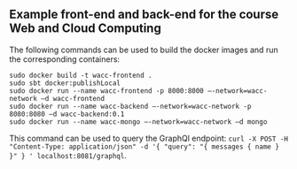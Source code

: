 ## Example front-end and back-end for the course Web and Cloud Computing

The following commands can be used to build the docker images and run the corresponding containers:

```
sudo docker build -t wacc-frontend .
sudo sbt docker:publishLocal
sudo docker run --name wacc-frontend -p 8000:8000 –-network=wacc-network –d wacc-frontend
sudo docker run --name wacc-backend –-network=wacc-network -p 8080:8080 –d wacc-backend:0.1
sudo docker run --name wacc-mongo –-network=wacc-network –d mongo
```

This command can be used to query the GraphQl endpoint: `curl -X POST -H "Content-Type: application/json" -d '{ "query": "{ messages { name } }" } ' localhost:8081/graphql`.

